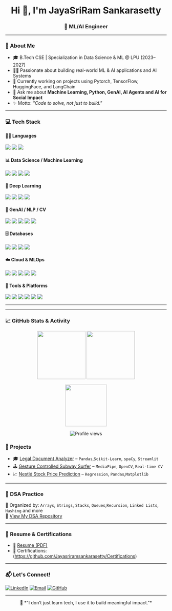 <h1 align="center">Hi 👋, I'm JayaSriRam Sankarasetty</h1>
<h3 align="center">🚀 ML/AI Engineer</h3>

---

### 🧠 About Me

- 🎓 B.Tech CSE | Specialization in Data Science & ML @ LPU (2023–2027)  
- 👨‍💻 Passionate about building real-world ML & AI applications and AI Systems
- 🧪 Currently working on projects using Pytorch, TensorFlow, HuggingFace, and LangChain
- 💬 Ask me about **Machine Learning, Python, GenAI, AI Agents and AI for Social Impact**
- ✨ Motto: *"Code to solve, not just to build."*

---

### 💻 Tech Stack

#### 👨‍💻 Languages
<p align="left">
  <img src="https://img.shields.io/badge/Python-3776AB?style=for-the-badge&logo=python&logoColor=white"/>
  <img src="https://img.shields.io/badge/Java-ED8B00?style=for-the-badge&logo=openjdk&logoColor=white"/>
  <img src="https://img.shields.io/badge/SQL-025E8C?style=for-the-badge&logo=postgresql&logoColor=white"/>
</p>

#### 📊 Data Science / Machine Learning
<p align="left">
  <img src="https://img.shields.io/badge/Numpy-013243?style=for-the-badge&logo=numpy&logoColor=white"/>
  <img src="https://img.shields.io/badge/Pandas-150458?style=for-the-badge&logo=pandas&logoColor=white"/>
  <img src="https://img.shields.io/badge/Matplotlib-11557C?style=for-the-badge&logo=matplotlib&logoColor=white"/>
  <img src="https://img.shields.io/badge/Scikit--learn-F7931E?style=for-the-badge&logo=scikitlearn&logoColor=white"/>
</p>

#### 🤖 Deep Learning
<p align="left">
  <img src="https://img.shields.io/badge/TensorFlow-FF6F00?style=for-the-badge&logo=tensorflow&logoColor=white"/>
  <img src="https://img.shields.io/badge/Keras-D00000?style=for-the-badge&logo=keras&logoColor=white"/>
  <img src="https://img.shields.io/badge/PyTorch-EE4C2C?style=for-the-badge&logo=pytorch&logoColor=white"/>
  <img src="https://img.shields.io/badge/CNN%20|%20RNN%20|%20ANN-black?style=for-the-badge"/>
</p>

#### 🤖 GenAI / NLP / CV
<p align="left">
  <img src="https://img.shields.io/badge/HuggingFace-FCC624?style=for-the-badge&logo=huggingface&logoColor=black"/>
  <img src="https://img.shields.io/badge/OpenAI-412991?style=for-the-badge&logo=openai&logoColor=white"/>
  <img src="https://img.shields.io/badge/LangChain-blueviolet?style=for-the-badge"/>
  <img src="https://img.shields.io/badge/MediaPipe-FF6F00?style=for-the-badge&logo=google&logoColor=white"/>
  <img src="https://img.shields.io/badge/OpenCV-5C3EE8?style=for-the-badge&logo=opencv&logoColor=white"/>
</p>

#### 🗄️ Databases
<p align="left">
  <img src="https://img.shields.io/badge/MySQL-4479A1?style=for-the-badge&logo=mysql&logoColor=white"/>
  <img src="https://img.shields.io/badge/PostgreSQL-336791?style=for-the-badge&logo=postgresql&logoColor=white"/>
  <img src="https://img.shields.io/badge/SQLite-003B57?style=for-the-badge&logo=sqlite&logoColor=white"/>
  <img src="https://img.shields.io/badge/MongoDB-47A248?style=for-the-badge&logo=mongodb&logoColor=white"/>
</p>

#### ☁️ Cloud & MLOps
<p align="left">
  <img src="https://img.shields.io/badge/AWS-232F3E?style=for-the-badge&logo=amazonaws&logoColor=white"/>
  <img src="https://img.shields.io/badge/GCP-4285F4?style=for-the-badge&logo=googlecloud&logoColor=white"/>
  <img src="https://img.shields.io/badge/Docker-2496ED?style=for-the-badge&logo=docker&logoColor=white"/>
  <img src="https://img.shields.io/badge/GitHub%20Actions-2088FF?style=for-the-badge&logo=githubactions&logoColor=white"/>
  <img src="https://img.shields.io/badge/MLflow-020f27?style=for-the-badge&logo=mlflow&logoColor=white"/>
</p>

#### 🧰 Tools & Platforms
<p align="left">
  <img src="https://img.shields.io/badge/Git-F05032?style=for-the-badge&logo=git&logoColor=white"/>
  <img src="https://img.shields.io/badge/GitHub-181717?style=for-the-badge&logo=github&logoColor=white"/>
  <img src="https://img.shields.io/badge/Streamlit-FF4B4B?style=for-the-badge&logo=streamlit&logoColor=white"/>
  <img src="https://img.shields.io/badge/VSCode-007ACC?style=for-the-badge&logo=visual-studio-code&logoColor=white"/>
  <img src="https://img.shields.io/badge/Jupyter-F37626?style=for-the-badge&logo=jupyter&logoColor=white"/>
  <img src="https://img.shields.io/badge/Colab-F9AB00?style=for-the-badge&logo=googlecolab&logoColor=black"/>
</p>

---

---

### 📈 GitHub Stats & Activity

<p align="center">
  <img src="https://github-readme-stats.vercel.app/api?username=Jayasriramsankarasetty&show_icons=true&theme=tokyonight&hide_border=true" height="150" />
  <img src="https://streak-stats.demolab.com?user=Jayasriramsankarasetty&theme=tokyonight&hide_border=true" height="150" />
</p>

<p align="center">
  <img src="https://github-readme-stats.vercel.app/api/top-langs/?username=Jayasriramsankarasetty&layout=compact&theme=tokyonight&hide_border=true" height="130" />
</p>

<p align="center">
  <img src="https://komarev.com/ghpvc/?username=Jayasriramsankarasetty&style=flat-square&color=blue" alt="Profile views" />
</p>



### 🚀 Projects

- 🎓 [Legal Document Analyzer](https://github.com/Jayasriramsankarasetty/LegalDocumentAnalyzer) – `Pandas`,`Scikit-Learn`, `spaCy`, `Streamlit`
- 🕹 [Gesture Controlled Subway Surfer](https://github.com/Jayasriramsankarasetty/...) – `MediaPipe`, `OpenCV`, `Real-time CV`
- 📈 [Nestlé Stock Price Prediction](https://github.com/Jayasriramsankarasetty/NestleStockPricePrediction) – `Regression`, `Pandas`,`Matplotlib`

---

### 📘 DSA Practice

📁 Organized by: `Arrays`, `Strings`, `Stacks`, `Queues`,`Recursion`, `Linked Lists`,  `Hashing` and more  
📌 [View My DSA Repository](https://github.com/Jayasriramsankarasetty/DSA-Java-Journey)

---

### 📄 Resume & Certifications

- 📌 [Resume (PDF)](https://github.com/Jayasriramsankarasetty/resume.pdf)
- 📜 Certifications: (https://github.com/Jayasriramsankarasetty/Certifications)

---

### 📬 Let's Connect!
[![LinkedIn](https://img.shields.io/badge/LinkedIn-blue?style=flat&logo=linkedin&logoColor=white)](https://www.linkedin.com/in/jaysrirams)
[![Email](https://img.shields.io/badge/Email-jayasriramnani9%40gmail.com-D14836?style=flat&logo=gmail&logoColor=white)](mailto:jayasriramnani9@gmail.com)
[![GitHub](https://img.shields.io/badge/GitHub-181717?style=flat&logo=github&logoColor=white)](https://github.com/Jayasriramsankarasetty)

---


<p align="center">
  🚀 *"I don’t just learn tech, I use it to build meaningful impact."*  
</p>
